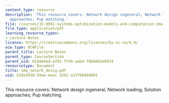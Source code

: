 ```yaml
---
content_type: resource
description: 'This resource covers: Network design ingeneral; Network loading; Solution
  approaches; Pup matching.'
file: /courses/15-094j-systems-optimization-models-and-computation-sma-5223-spring-2004/52daf63659aeeeac3262a1376840d601_sma_netwrk_desig.pdf
file_type: application/pdf
learning_resource_types:
- Lecture Notes
license: https://creativecommons.org/licenses/by-nc-sa/4.0/
ocw_type: OCWFile
parent_title: Lecture Notes
parent_type: CourseSection
parent_uid: 61dde9ad-a781-ffd9-aab4-f0b6082e0934
resourcetype: Document
title: sma_netwrk_desig.pdf
uid: 52daf636-59ae-eeac-3262-a1376840d601
---
```

This resource covers: Network design ingeneral; Network loading; Solution approaches; Pup matching.